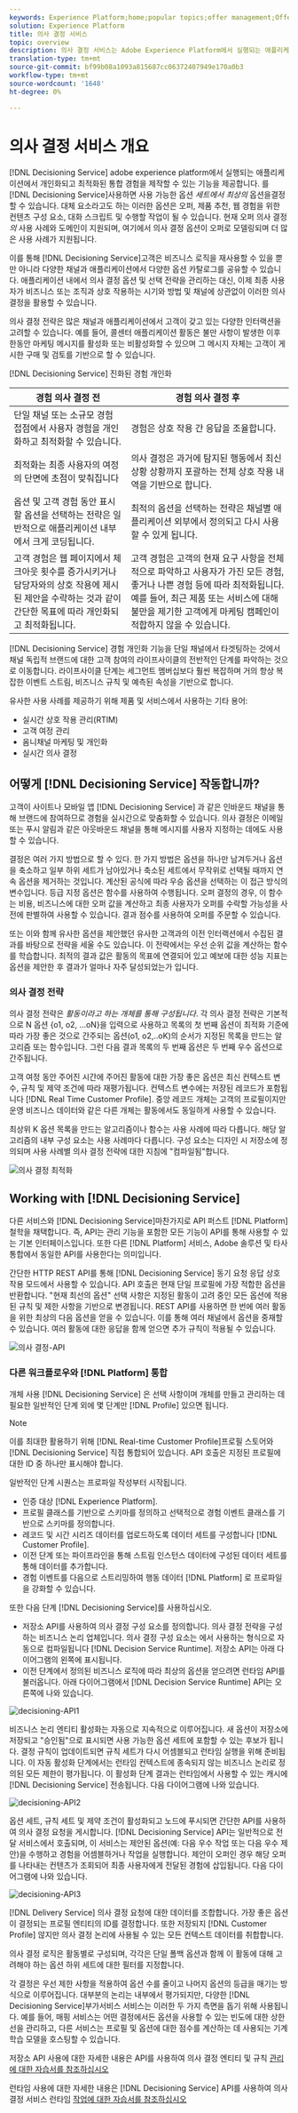 ```yaml
---
keywords: Experience Platform;home;popular topics;offer management;Offer Management;Journey;customer journey;journey;decision events;decision event;Decision events
solution: Experience Platform
title: 의사 결정 서비스
topic: overview
description: 의사 결정 서비스는 Adobe Experience Platform에서 실행되는 애플리케이션에서 개인화되고 최적화된 통합 경험을 제작할 수 있는 기능을 제공합니다. 의사 결정 서비스를 사용하여 사용 가능한 선택 항목 세트에서 최상의 옵션을 결정할 수 있습니다. 대체 요소라고도 하는 이러한 옵션은 오퍼, 제품 추천, 웹 경험을 위한 컨텐츠 구성 요소, 대화 스크립트 및 수행할 작업이 될 수 있습니다.
translation-type: tm+mt
source-git-commit: bf99b08a1093a815687cc06372407949e170a0b3
workflow-type: tm+mt
source-wordcount: '1648'
ht-degree: 0%

---
```



# 의사 결정 서비스 개요

[!DNL Decisioning Service] adobe experience platform에서 실행되는 애플리케이션에서 개인화되고 최적화된 통합 경험을 제작할 수 있는 기능을 제공합니다. 를 [!DNL Decisioning Service]사용하면 사용 가능한 옵션 *세트에서 최상의* 옵션을결정할 수 있습니다. 대체 요소라고도 하는 이러한 옵션은 오퍼, 제품 추천, 웹 경험을 위한 컨텐츠 구성 요소, 대화 스크립트 및 수행할 작업이 될 수 있습니다. 현재 오퍼 의사 결정 *의* 사용 사례와 도메인이 지원되며, 여기에서 의사 결정 옵션이 오퍼로 모델링되며 더 많은 사용 사례가 지원됩니다.

이를 통해 [!DNL Decisioning Service]고객은 비즈니스 로직을 재사용할 수 있을 뿐만 아니라 다양한 채널과 애플리케이션에서 다양한 옵션 카탈로그를 공유할 수 있습니다. 애플리케이션 내에서 의사 결정 옵션 및 선택 전략을 관리하는 대신, 이제 최종 사용자가 비즈니스 또는 조직과 상호 작용하는 시기와 방법 및 채널에 상관없이 이러한 의사 결정을 활용할 수 있습니다.

의사 결정 전략은 많은 채널과 애플리케이션에서 고객이 갖고 있는 다양한 인터랙션을 고려할 수 있습니다. 예를 들어, 콜센터 애플리케이션 활동은 불만 사항이 발생한 이후 한동안 마케팅 메시지를 활성화 또는 비활성화할 수 있으며 그 메시지 자체는 고객이 게시한 구매 및 검토를 기반으로 할 수 있습니다.

[!DNL Decisioning Service] 진화된 경험 개인화

| 경험 의사 결정 전 | 경험 의사 결정 후 |
| --- | --- |
| 단일 채널 또는 소규모 경험 접점에서 사용자 경험을 개인화하고 최적화할 수 있습니다. | 경험은 상호 작용 간 응답을 조율합니다. |
| 최적화는 최종 사용자의 여정의 단면에 초점이 맞춰집니다 | 의사 결정은 과거에 탐지된 행동에서 최신 상황 상황까지 포괄하는 전체 상호 작용 내역을 기반으로 합니다. |
| 옵션 및 고객 경험 동안 표시할 옵션을 선택하는 전략은 일반적으로 애플리케이션 내부에서 크게 코딩됩니다. | 최적의 옵션을 선택하는 전략은 채널별 애플리케이션 외부에서 정의되고 다시 사용할 수 있게 됩니다. |
| 고객 경험은 웹 페이지에서 체크아웃 횟수를 증가시키거나 담당자와의 상호 작용에 제시된 제안을 수락하는 것과 같이 간단한 목표에 따라 개인화되고 최적화됩니다. | 고객 경험은 고객의 현재 요구 사항을 전체적으로 파악하고 사용자가 가진 모든 경험, 좋거나 나쁜 경험 등에 따라 최적화됩니다. 예를 들어, 최근 제품 또는 서비스에 대해 불만을 제기한 고객에게 마케팅 캠페인이 적합하지 않을 수 있습니다. |

[!DNL Decisioning Service] 경험 개인화 기능을 단일 채널에서 타겟팅하는 것에서 채널 독립적 브랜드에 대한 고객 참여의 라이프사이클의 전반적인 단계를 파악하는 것으로 이동합니다. 라이프사이클 단계는 세그먼트 멤버십보다 훨씬 복잡하며 거의 항상 복잡한 이벤트 스트림, 비즈니스 규칙 및 예측된 속성을 기반으로 합니다.

유사한 사용 사례를 제공하기 위해 제품 및 서비스에서 사용하는 기타 용어:

- 실시간 상호 작용 관리(RTIM)
- 고객 여정 관리
- 옴니채널 마케팅 및 개인화
- 실시간 의사 결정

## 어떻게 [!DNL Decisioning Service] 작동합니까?

고객이 사이트나 모바일 앱 [!DNL Decisioning Service] 과 같은 인바운드 채널을 통해 브랜드에 참여하므로 경험을 실시간으로 맞춤화할 수 있습니다. 의사 결정은 이메일 또는 푸시 알림과 같은 아웃바운드 채널을 통해 메시지를 사용자 지정하는 데에도 사용할 수 있습니다.

결정은 여러 가지 방법으로 할 수 있다. 한 가지 방법은 옵션을 하나만 남겨두거나 옵션을 축소하고 일부 하위 세트가 남아있거나 축소된 세트에서 무작위로 선택될 때까지 연속 옵션을 제거하는 것입니다. 계산된 공식에 따라 우승 옵션을 선택하는 이 접근 방식의 변수입니다. 등급 지정 옵션은 함수를 사용하여 수행됩니다. 오퍼 결정의 경우, 이 함수는 비용, 비즈니스에 대한 오퍼 값을 계산하고 최종 사용자가 오퍼를 수락할 가능성을 사전에 판별하여 사용할 수 있습니다. 결과 점수를 사용하여 오퍼를 주문할 수 있습니다.

또는 이와 함께 유사한 옵션을 제안했던 유사한 고객과의 이전 인터랙션에서 수집된 결과를 바탕으로 전략을 세울 수도 있습니다. 이 전략에서는 우선 순위 값을 계산하는 함수를 학습합니다. 최적의 결과 값은 활동의 목표에 연결되어 있고 예보에 대한 성능 지표는 옵션을 제안한 후 결과가 얼마나 자주 달성되었는가 입니다.

### 의사 결정 전략

의사 결정 전략은 _활동이라고 하는 개체를 통해 구성됩니다_. 각 의사 결정 전략은 기본적으로 N 옵션 {o1, o2, ...oN}을 입력으로 사용하고 목록의 첫 번째 옵션이 최적화 기준에 따라 가장 좋은 것으로 간주되는 옵션(o1, o2,..oK)의 순서가 지정된 목록을 만드는 알고리즘 또는 함수입니다. 그런 다음 결과 목록의 두 번째 옵션은 두 번째 우수 옵션으로 간주됩니다.

고객 여정 동안 주어진 시간에 주어진 활동에 대한 가장 좋은 옵션은 최신 컨텍스트 변수, 규칙 및 제약 조건에 따라 재평가됩니다. 컨텍스트 변수에는 저장된 레코드가 포함됩니다 [!DNL Real Time Customer Profile]. 중앙 레코드 개체는 고객의 프로필이지만 운영 비즈니스 데이터와 같은 다른 개체는 활동에서도 동일하게 사용할 수 있습니다.

최상위 K 옵션 목록을 만드는 알고리즘이나 함수는 사용 사례에 따라 다릅니다. 해당 알고리즘의 내부 구성 요소는 사용 사례마다 다릅니다. 구성 요소는 디자인 시 저장소에 정의되며 사용 사례별 의사 결정 전략에 대한 지침에 &quot;컴파일됨&quot;합니다.

![의사 결정 최적화](./images/decisioning-optimization.png)

## Working with [!DNL Decisioning Service]

다른 서비스와 [!DNL Decisioning Service]마찬가지로 API 퍼스트 [!DNL Platform] 철학을 채택합니다. 즉, API는 관리 기능을 포함한 모든 기능이 API를 통해 사용할 수 있는 기본 인터페이스입니다. 또한 다른 [!DNL Platform] 서비스, Adobe 솔루션 및 타사 통합에서 동일한 API를 사용한다는 의미입니다.

간단한 HTTP REST API를 통해 [!DNL Decisioning Service] 동기 요청 응답 상호 작용 모드에서 사용할 수 있습니다. API 호출은 현재 단일 프로필에 가장 적합한 옵션을 반환합니다. &quot;현재 최선의 옵션&quot; 선택 사항은 지정된 활동이 고려 중인 모든 옵션에 적용된 규칙 및 제한 사항을 기반으로 변경됩니다. REST API를 사용하면 한 번에 여러 활동을 위한 최상의 다음 옵션을 얻을 수 있습니다. 이를 통해 여러 채널에서 옵션을 중재할 수 있습니다. 여러 활동에 대한 응답을 함께 얻으면 추가 규칙이 적용될 수 있습니다.

![의사 결정-API](./images/decisioning-API.png)

### 다른 워크플로우와 [!DNL Platform] 통합

개체 사용 [!DNL Decisioning Service] 은 선택 사항이며 개체를 만들고 관리하는 데 필요한 일반적인 단계 외에 몇 단계만 [!DNL Profile] 있으면 됩니다.

>[!NOTE]
>
>이를 최대한 활용하기 위해 [!DNL Real-time Customer Profile]프로필 스토어와 [!DNL Decisioning Service] 직접 통합되어 있습니다. API 호출은 지정된 프로필에 대한 ID 중 하나만 표시해야 합니다.

일반적인 단계 시퀀스는 프로파일 작성부터 시작됩니다.

- 인증 대상 [!DNL Experience Platform].
- 프로필 클래스를 기반으로 스키마를 정의하고 선택적으로 경험 이벤트 클래스를 기반으로 스키마를 정의합니다.
- 레코드 및 시간 시리즈 데이터를 업로드하도록 데이터 세트를 구성합니다 [!DNL Customer Profile].
- 이전 단계 또는 파이프라인을 통해 스트림 인스턴스 데이터에 구성된 데이터 세트를 통해 데이터를 추가합니다.
- 경험 이벤트를 다음으로 스트리밍하여 행동 데이터 [!DNL Platform] 로 프로파일을 강화할 수 있습니다.

또한 다음 단계 [!DNL Decisioning Service]를 사용하십시오.

- 저장소 API를 사용하여 의사 결정 구성 요소를 정의합니다. 의사 결정 전략을 구성하는 비즈니스 논리 업체입니다. 의사 결정 구성 요소는 에서 사용하는 형식으로 자동으로 컴파일됩니다 [!DNL Decision Service Runtime]. 저장소 API는 아래 다이어그램의 왼쪽에 표시됩니다.
- 이전 단계에서 정의된 비즈니스 로직에 따라 최상의 옵션을 얻으려면 런타임 API를 불러옵니다. 아래 다이어그램에서 [!DNL Decision Service Runtime] API는 오른쪽에 나와 있습니다.

![decisioning-API1](./images/decisioning-API1.png)

비즈니스 논리 엔티티 활성화는 자동으로 지속적으로 이루어집니다. 새 옵션이 저장소에 저장되고 &quot;승인됨&quot;으로 표시되면 사용 가능한 옵션 세트에 포함할 수 있는 후보가 됩니다. 결정 규칙이 업데이트되면 규칙 세트가 다시 어셈블되고 런타임 실행을 위해 준비됩니다. 이 자동 활성화 단계에서는 런타임 컨텍스트에 종속되지 않는 비즈니스 논리로 정의된 모든 제한이 평가됩니다. 이 활성화 단계 결과는 런타임에서 사용할 수 있는 캐시에 [!DNL Decisioning Service] 전송됩니다. 다음 다이어그램에 나와 있습니다.

![decisioning-API2](./images/decisioning-API2.png)

옵션 세트, 규칙 세트 및 제약 조건이 활성화되고 노드에 푸시되면 간단한 API를 사용하여 의사 결정 요청을 게시합니다. [!DNL Decisioning Service] API는 일반적으로 전달 서비스에서 호출되며, 이 서비스는 제안된 옵션(예: 다음 우수 작업 또는 다음 우수 제안)을 수행하고 경험을 어셈블하거나 작업을 실행합니다. 제안이 오퍼인 경우 해당 오퍼를 나타내는 컨텐츠가 조회되어 최종 사용자에게 전달된 경험에 삽입됩니다. 다음 다이어그램에 나와 있습니다.

![decisioning-API3](./images/decisioning-API3.png)

[!DNL Delivery Service] 의사 결정 요청에 대한 데이터를 조합합니다. 가장 좋은 옵션이 결정되는 프로필 엔티티의 ID를 결정합니다. 또한 저장되지 [!DNL Customer Profile] 않지만 의사 결정 논리에 사용될 수 있는 모든 컨텍스트 데이터를 취합합니다.

의사 결정 로직은 활동별로 구성되며, 각각은 단일 폴백 옵션과 함께 이 활동에 대해 고려해야 하는 옵션 하위 세트에 대한 필터를 지정합니다.

각 결정은 우선 제한 사항을 적용하여 옵션 수를 줄이고 나머지 옵션의 등급을 매기는 방식으로 이루어집니다. 대부분의 논리는 내부에서 평가되지만, 다양한 [!DNL Decisioning Service]부가서비스 서비스는 이러한 두 가지 측면을 돕기 위해 사용됩니다. 예를 들어, 매핑 서비스는 어떤 결정에서든 옵션을 사용할 수 있는 빈도에 대한 상한선을 관리하고, 다른 서비스는 프로필 및 옵션에 대한 점수를 계산하는 데 사용되는 기계 학습 모델을 호스팅할 수 있습니다.

저장소 API 사용에 대한 자세한 내용은 API를 사용하여 의사 결정 엔티티 및 규칙 [관리에 대한 자습서를 참조하십시오](./tutorials/entities.md)

런타임 사용에 대한 자세한 내용은 [!DNL Decisioning Service] API를 사용하여 의사 결정 서비스 런타임 [작업에 대한 자습서를 참조하십시오](./tutorials/runtime.md)